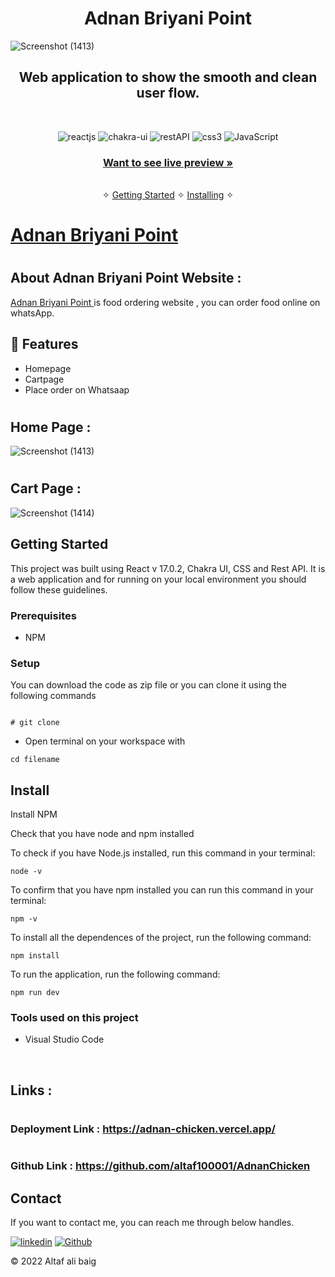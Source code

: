 
<h1 align="center">Adnan Briyani Point</h1> 

![Screenshot (1413)](https://i.imgur.com/IumrSzh.jpg)


<h2 align="center">Web application to show the smooth and clean user flow.</h2>    

<br />
<p align="center">
    <img src="https://img.shields.io/badge/React_(18.2.0)-20232A?style=for-the-badge&logo=react&logoColor=61DAFB" alt="reactjs" />
    <img src="https://img.shields.io/badge/Chakra%20UI-3bc7bd?style=for-the-badge&logo=chakraui&logoColor=white" alt="chakra-ui"/>
    <img src="https://img.shields.io/badge/Rest_API-02303A?style=for-the-badge&logo=react-router&logoColor=white" alt="restAPI"/>
    <img src="https://img.shields.io/badge/CSS3-1572B6?style=for-the-badge&logo=css3&logoColor=white" alt="css3"/>   
    <img src="https://img.shields.io/badge/JavaScript-323330?style=for-the-badge&logo=javascript&logoColor=F7DF1E" alt="JavaScript" />
 
    

</p>



<h3 align="center"><a href="https://adnan-chicken.vercel.app/"><strong>Want to see live preview »</strong></a></h3>

<p align="center"> 
    <br />&#10023;
    <a href="#Getting-Started">Getting Started</a> &#10023; <a href="#Install">Installing</a> &#10023;   
  </p>
  

#  <h1><a href="https://adnan-chicken.vercel.app/">Adnan Briyani Point </a> </h1>

# <h2>About Adnan Briyani Point Website : </h2>

<a href="https://adnan-chicken.vercel.app/">Adnan Briyani Point </a>  is food ordering website , you can order food online on whatsApp. 

## 🚀 Features
- Homepage
- Cartpage
- Place order on Whatsaap


# <h2>Home Page : </h2>
![Screenshot (1413)](https://i.imgur.com/2jmErjd.png)

# <h2>Cart Page : </h2>
![Screenshot (1414)](https://i.imgur.com/TEUcABD.png)


## Getting Started

This project was built using React v 17.0.2, Chakra UI, CSS and Rest API. It is a web application and for running on your local environment you should follow these guidelines.


### Prerequisites

- NPM 

### Setup


You can download the code as zip file or you can clone it using the following commands 


```

# git clone  
```

+ Open terminal on your workspace with

```
cd filename
```


## Install

Install NPM

Check that you have node and npm installed

To check if you have Node.js installed, run this command in your terminal:


```
node -v
```

To confirm that you have npm installed you can run this command in your terminal:


```
npm -v
```


To install all the dependences of the project, run the following command:


```
npm install
```


To run the application, run the following command:

```
npm run dev
```


### Tools used on this project

- Visual Studio Code


<br/>



## Links :
# <h3>Deployment Link   :  https://adnan-chicken.vercel.app/</h3>
# <h3>Github Link       :  https://github.com/altaf100001/AdnanChicken</h3>



## Contact

If you want to contact me, you can reach me through below handles.

[![linkedin](	https://img.shields.io/badge/LinkedIn-0077B5?style=for-the-badge&logo=linkedin&logoColor=white)](https://www.linkedin.com/in/altaf-ali-baig-1b87b8190/)
[![Github](https://img.shields.io/badge/GitHub-100000?style=for-the-badge&logo=github&logoColor=white)](https://github.com/altaf100001)

© 2022 Altaf ali baig







